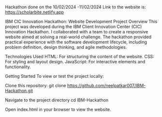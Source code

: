 Hackathon done on the 10/02/2024 -11/02/2024
Link to the website is: https://scholarbite.netlify.app

IBM CIC Innovation Hackathon: Website Development Project
Overview
This project was developed during the IBM Client Innovation Center (CIC) Innovation Hackathon. I collaborated with a team to create a responsive website aimed at solving a real-world challenge. The hackathon provided practical experience with the software development lifecycle, including problem definition, design thinking, and agile methodologies.

Technologies Used
HTML: For structuring the content of the website.
CSS: For styling and layout design.
JavaScript: For interactive elements and functionality.

Getting Started
To view or test the project locally:

Clone this repository:
git clone https://github.com/neelpatkar007/IBM-Hackathon.git

Navigate to the project directory
cd IBM-Hackathon

Open index.html in your browser to view the website.
